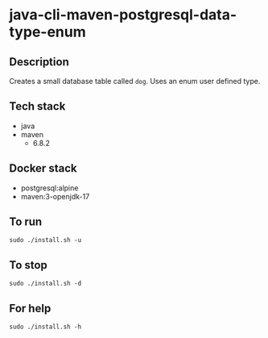 # java-cli-maven-postgresql-data-type-enum

## Description
Creates a small database table
called `dog`. Uses an enum user defined type.

## Tech stack
- java
- maven
  - 6.8.2

## Docker stack
- postgresql:alpine
- maven:3-openjdk-17

## To run
`sudo ./install.sh -u`

## To stop
`sudo ./install.sh -d`

## For help
`sudo ./install.sh -h`
